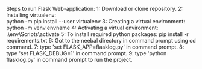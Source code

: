 Steps to run Flask Web-application:
1:	Download or clone repository.
2:	Installing virtualenv:	
    python -m pip install --user virtualenv
3:	Creating a virtual environment: 
    python -m venv envname
4:  Activating a virtual environment:
    .\env\Scripts\activate
5:	To install required python packages:
    pip install -r requirements.txt
6:  Got to the neebal directory in command prompt using cd command.
7:  type 'set FLASK_APP=flasklog.py' in command prompt.
8:  type 'set FLASK_DEBUG=1' in command prompt.
9:  type 'python flasklog.py' in command prompt to run the project.
	
